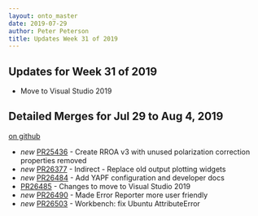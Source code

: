 ```yaml
---
layout: onto_master
date: 2019-07-29
author: Peter Peterson
title: Updates Week 31 of 2019
---
```

Updates for Week 31 of 2019
---------------------------
* Move to Visual Studio 2019

Detailed Merges for Jul 29 to Aug 4, 2019
-----------------------------------------
[on github](https://github.com/mantidproject/mantid/pulls?q=is%3Apr+merged%3A2019-07-30..2019-08-04)

* *new* [PR25436](https://github.com/mantidproject/mantid/pull/25436) - Create RROA v3 with unused polarization correction properties removed
* *new* [PR26377](https://github.com/mantidproject/mantid/pull/26377) - Indirect - Replace old output plotting widgets
* *new* [PR26484](https://github.com/mantidproject/mantid/pull/26484) - Add YAPF configuration and developer docs
* [PR26485](https://github.com/mantidproject/mantid/pull/26485) - Changes to move to Visual Studio 2019
* *new* [PR26490](https://github.com/mantidproject/mantid/pull/26490) - Made Error Reporter more user friendly
* *new* [PR26503](https://github.com/mantidproject/mantid/pull/26503) - Workbench: fix Ubuntu AttributeError
